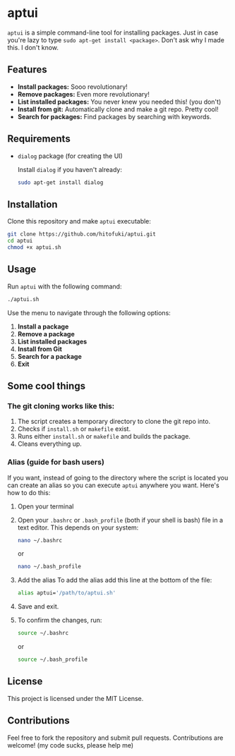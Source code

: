 # aptui
`aptui` is a simple command-line tool for installing packages. Just in case you're lazy to type ```sudo apt-get install <package>```. Don't ask why I made this. I don't know.

## Features
- **Install packages:** Sooo revolutionary!
- **Remove packages:** Even more revolutionary!
- **List installed packages:** You never knew you needed this! (you don't)
- **Install from git:** Automatically clone and make a git repo. Pretty cool!
- **Search for packages:** Find packages by searching with keywords.

## Requirements
- `dialog` package (for creating the UI)
  
  Install `dialog` if you haven't already:
  ```bash
  sudo apt-get install dialog
  ```

## Installation
Clone this repository and make `aptui` executable:
```bash
git clone https://github.com/hitofuki/aptui.git
cd aptui
chmod +x aptui.sh
```

## Usage
Run `aptui` with the following command:
```bash
./aptui.sh
```

Use the menu to navigate through the following options:
1. **Install a package**
2. **Remove a package**
3. **List installed packages**
4. **Install from Git**
5. **Search for a package**
6. **Exit**

## Some cool things
### The git cloning works like this:
1. The script creates a temporary directory to clone the git repo into.
2. Checks if `install.sh` or `makefile` exist.
3. Runs either `install.sh` or `makefile` and builds the package.
4. Cleans everything up.
### Alias (guide for bash users)
If you want, instead of going to the directory where the script is located you can create an alias so you can execute `aptui` anywhere you want.
Here's how to do this:
1. Open your terminal
2. Open your `.bashrc` or `.bash_profile` (both if your shell is bash) file in a text editor. This depends on your system:

   ```bash
   nano ~/.bashrc
   ```
   or

   ```bash
   nano ~/.bash_profile
   ```
3. Add the alias
   To add the alias add this line at the bottom of the file:
   
   ```bash
   alias aptui='/path/to/aptui.sh'
   ```
4. Save and exit.
5. To confirm the changes, run:

   ```bash
   source ~/.bashrc
   ```
   or

   ```bash
   source ~/.bash_profile
   ```

## License
This project is licensed under the MIT License.

## Contributions
Feel free to fork the repository and submit pull requests. Contributions are welcome!
(my code sucks, please help me)
